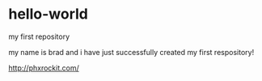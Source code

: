 hello-world
===========

my first repository

my name is brad and i have just successfully created my first respository!

http://phxrockit.com/


